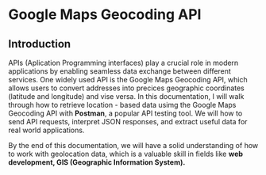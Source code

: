 # Google Maps Geocoding API

## Introduction
APIs (Aplication Programming interfaces) play a crucial role in modern applications by enabling seamless data exchange between different services. One widely used API is the Google Maps Geocoding API, which allows users to convert addresses into precices geographic coordinates (latitude and longitude) and vise versa.
In this documentation, I will walk through how to retrieve location - based data usimg the Google Maps Geocoding API with **Postman**, a popular API testing tool. We will how to send API requests, interpret JSON responses, and extract useful data for real world applications.

By the end of this documentation, we will have a solid understanding of how to work with geolocation data, which is a valuable skill in fields like **web development, GIS (Geographic Information System).**


